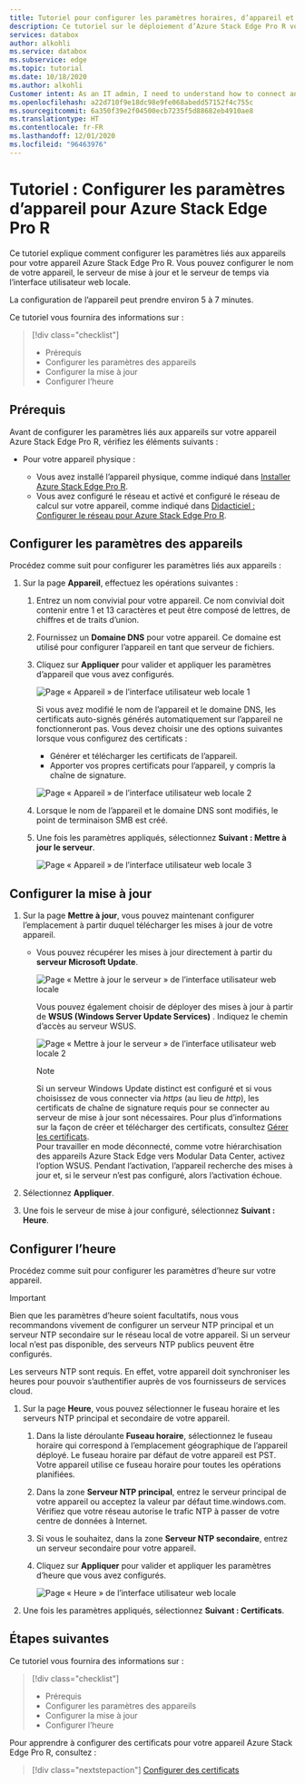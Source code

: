 ```yaml
---
title: Tutoriel pour configurer les paramètres horaires, d’appareil et de mise à jour d’un appareil Azure Stack Edge Pro R dans le portail Azure
description: Ce tutoriel sur le déploiement d’Azure Stack Edge Pro R vous apprend à configurer les paramètres d’appareil, de mise à jour et horaires de votre appareil physique.
services: databox
author: alkohli
ms.service: databox
ms.subservice: edge
ms.topic: tutorial
ms.date: 10/18/2020
ms.author: alkohli
Customer intent: As an IT admin, I need to understand how to connect and activate Azure Stack Edge Pro so I can use it to transfer data to Azure.
ms.openlocfilehash: a22d710f9e18dc98e9fe068abedd57152f4c755c
ms.sourcegitcommit: 6a350f39e2f04500ecb7235f5d88682eb4910ae8
ms.translationtype: HT
ms.contentlocale: fr-FR
ms.lasthandoff: 12/01/2020
ms.locfileid: "96463976"
---
```

# <a name="tutorial-configure-the-device-settings-for-azure-stack-edge-pro-r"></a>Tutoriel : Configurer les paramètres d’appareil pour Azure Stack Edge Pro R

Ce tutoriel explique comment configurer les paramètres liés aux appareils pour votre appareil Azure Stack Edge Pro R. Vous pouvez configurer le nom de votre appareil, le serveur de mise à jour et le serveur de temps via l’interface utilisateur web locale.

La configuration de l’appareil peut prendre environ 5 à 7 minutes.

Ce tutoriel vous fournira des informations sur :

> [!div class="checklist"]
>
> * Prérequis
> * Configurer les paramètres des appareils
> * Configurer la mise à jour 
> * Configurer l’heure

## <a name="prerequisites"></a>Prérequis

Avant de configurer les paramètres liés aux appareils sur votre appareil Azure Stack Edge Pro R, vérifiez les éléments suivants :

* Pour votre appareil physique :

    - Vous avez installé l’appareil physique, comme indiqué dans [Installer Azure Stack Edge Pro R](azure-stack-edge-pro-r-deploy-install.md).
    - Vous avez configuré le réseau et activé et configuré le réseau de calcul sur votre appareil, comme indiqué dans [Didacticiel : Configurer le réseau pour Azure Stack Edge Pro R](azure-stack-edge-pro-r-deploy-configure-network-compute-web-proxy.md).


## <a name="configure-device-settings"></a>Configurer les paramètres des appareils

Procédez comme suit pour configurer les paramètres liés aux appareils :

1. Sur la page **Appareil**, effectuez les opérations suivantes :

    1. Entrez un nom convivial pour votre appareil. Ce nom convivial doit contenir entre 1 et 13 caractères et peut être composé de lettres, de chiffres et de traits d’union.

    2. Fournissez un **Domaine DNS** pour votre appareil. Ce domaine est utilisé pour configurer l’appareil en tant que serveur de fichiers.

    3. Cliquez sur **Appliquer** pour valider et appliquer les paramètres d’appareil que vous avez configurés.

        ![Page « Appareil » de l’interface utilisateur web locale 1](./media/azure-stack-edge-pro-r-deploy-set-up-device-update-time/device-2.png)

        Si vous avez modifié le nom de l’appareil et le domaine DNS, les certificats auto-signés générés automatiquement sur l’appareil ne fonctionneront pas. Vous devez choisir une des options suivantes lorsque vous configurez des certificats : 
        
        - Générer et télécharger les certificats de l’appareil. 
        - Apporter vos propres certificats pour l’appareil, y compris la chaîne de signature.
    

        ![Page « Appareil » de l’interface utilisateur web locale 2](./media/azure-stack-edge-pro-r-deploy-set-up-device-update-time/device-3.png)

    4. Lorsque le nom de l’appareil et le domaine DNS sont modifiés, le point de terminaison SMB est créé.  

    5. Une fois les paramètres appliqués, sélectionnez **Suivant : Mettre à jour le serveur**.

        ![Page « Appareil » de l’interface utilisateur web locale 3](./media/azure-stack-edge-pro-r-deploy-set-up-device-update-time/device-4.png)

## <a name="configure-update"></a>Configurer la mise à jour

1. Sur la page **Mettre à jour**, vous pouvez maintenant configurer l’emplacement à partir duquel télécharger les mises à jour de votre appareil.  

    - Vous pouvez récupérer les mises à jour directement à partir du **serveur Microsoft Update**.

        ![Page « Mettre à jour le serveur » de l’interface utilisateur web locale](./media/azure-stack-edge-pro-r-deploy-set-up-device-update-time/update-2.png)

        Vous pouvez également choisir de déployer des mises à jour à partir de **WSUS (Windows Server Update Services)** . Indiquez le chemin d’accès au serveur WSUS.
        
        ![Page « Mettre à jour le serveur » de l’interface utilisateur web locale 2](./media/azure-stack-edge-pro-r-deploy-set-up-device-update-time/update-3.png)

        > [!NOTE] 
        > Si un serveur Windows Update distinct est configuré et si vous choisissez de vous connecter via *https* (au lieu de *http*), les certificats de chaîne de signature requis pour se connecter au serveur de mise à jour sont nécessaires. Pour plus d’informations sur la façon de créer et télécharger des certificats, consultez [Gérer les certificats](azure-stack-edge-j-series-manage-certificates.md).         
        > Pour travailler en mode déconnecté, comme votre hiérarchisation des appareils Azure Stack Edge vers Modular Data Center, activez l’option WSUS. Pendant l’activation, l’appareil recherche des mises à jour et, si le serveur n’est pas configuré, alors l’activation échoue. 


2. Sélectionnez **Appliquer**.
3. Une fois le serveur de mise à jour configuré, sélectionnez **Suivant : Heure**.
    

## <a name="configure-time"></a>Configurer l’heure

Procédez comme suit pour configurer les paramètres d’heure sur votre appareil. 

> [!IMPORTANT]
> Bien que les paramètres d’heure soient facultatifs, nous vous recommandons vivement de configurer un serveur NTP principal et un serveur NTP secondaire sur le réseau local de votre appareil. Si un serveur local n’est pas disponible, des serveurs NTP publics peuvent être configurés.

Les serveurs NTP sont requis. En effet, votre appareil doit synchroniser les heures pour pouvoir s’authentifier auprès de vos fournisseurs de services cloud.

1. Sur la page **Heure**, vous pouvez sélectionner le fuseau horaire et les serveurs NTP principal et secondaire de votre appareil.  
    
    1. Dans la liste déroulante **Fuseau horaire**, sélectionnez le fuseau horaire qui correspond à l’emplacement géographique de l’appareil déployé.
        Le fuseau horaire par défaut de votre appareil est PST. Votre appareil utilise ce fuseau horaire pour toutes les opérations planifiées.

    2. Dans la zone **Serveur NTP principal**, entrez le serveur principal de votre appareil ou acceptez la valeur par défaut time.windows.com.  
        Vérifiez que votre réseau autorise le trafic NTP à passer de votre centre de données à Internet.

    3. Si vous le souhaitez, dans la zone **Serveur NTP secondaire**, entrez un serveur secondaire pour votre appareil.

    4. Cliquez sur **Appliquer** pour valider et appliquer les paramètres d’heure que vous avez configurés.

        ![Page « Heure » de l’interface utilisateur web locale](./media/azure-stack-edge-pro-r-deploy-set-up-device-update-time/time-2.png)

2. Une fois les paramètres appliqués, sélectionnez **Suivant : Certificats**.


## <a name="next-steps"></a>Étapes suivantes

Ce tutoriel vous fournira des informations sur :

> [!div class="checklist"]
>
> * Prérequis
> * Configurer les paramètres des appareils
> * Configurer la mise à jour 
> * Configurer l’heure

Pour apprendre à configurer des certificats pour votre appareil Azure Stack Edge Pro R, consultez :

> [!div class="nextstepaction"]
> [Configurer des certificats](./azure-stack-edge-pro-r-deploy-configure-certificates-vpn-encryption.md)
